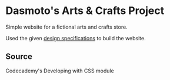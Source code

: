 # Dasmoto's Arts & Crafts Project

Simple website for a fictional arts and crafts store.

Used the given [design specifications](img/spec.jpg) to build the website. 

## Source
Codecademy's Developing with CSS module
